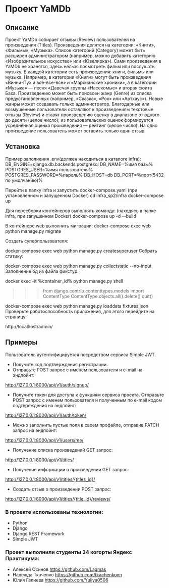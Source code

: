 # Проект YaMDb
## Описание
Проект YaMDb собирает отзывы (Review) пользователей на произведения (Titles). Произведения делятся на категории: «Книги», «Фильмы», «Музыка». Список категорий (Category) может быть расширен администратором (например, можно добавить категорию «Изобразительное искусство» или «Ювелирка»).
Сами произведения в YaMDb не хранятся, здесь нельзя посмотреть фильм или послушать музыку.
В каждой категории есть произведения: книги, фильмы или музыка. Например, в категории «Книги» могут быть произведения «Винни-Пух и все-все-все» и «Марсианские хроники», а в категории «Музыка» — песня «Давеча» группы «Насекомые» и вторая сюита Баха.
Произведению может быть присвоен жанр (Genre) из списка предустановленных (например, «Сказка», «Рок» или «Артхаус»). Новые жанры может создавать только администратор.
Благодарные или возмущённые пользователи оставляют к произведениям текстовые отзывы (Review) и ставят произведению оценку в диапазоне от одного до десяти (целое число); из пользовательских оценок формируется усреднённая оценка произведения — рейтинг (целое число). На одно произведение пользователь может оставить только один отзыв.
## Установка

Пример заполнения .env(должен находиться в каталоге infra):
DB_ENGINE=django.db.backends.postgresql
DB_NAME=%имя базы%
POSTGRES_USER=%имя пользователя%
POSTGRES_PASSWORD=%пароль%
DB_HOST=db
DB_PORT=%порт(5432 по умолчанию)%

Перейти в папку infra и запустить docker-compose.yaml (при установленном и запущенном Docker)
cd infra_sp2/infra
docker-compose up

Для пересборки контейнеров выполнять команду: (находясь в папке infra, при запущенном Docker)
docker-compose up -d --build

В контейнере web выполнить миграции:
docker-compose exec web python manage.py migrate

Создать суперпользователя:

docker-compose exec web python manage.py createsuperuser
Собрать статику:

docker-compose exec web python manage.py collectstatic --no-input
Заполнение бд из файла фикстур:

docker exec -it %container_id%  python manage.py shell
>>> from django.contrib.contenttypes.models import ContentType
>>> ContentType.objects.all().delete()
>>> quit()

docker-compose exec web python manage.py loaddata fixtures.json
Проверьте работоспособность приложения, для этого перейдите на страницу:

 http://localhost/admin/

## Примеры
Пользователь аутентифицируется посредством сервиса Simple JWT.
* Получите код подтверждения регистрации.
* Отправьте POST запрос с именем пользователя и e-mail на эндпойнт:

http://127.0.0.1:8000/api/v1/auth/signup/

* Получите токен для доступа к функциям сервиса проекта. 
Отправьте POST запрос с именем пользователя и полученным по e-mail кодом подтвреждения на эндпойнт:

http://127.0.0.1:8000/api/v1/auth/token/

* Можно заполнить пустые поля в своем профайле, отправив PATCH запрос на эндпойнт:

http://127.0.0.1:8000/api/v1/users/me/

* Получение списка произведений GET запрос:

http://127.0.0.1:8000/api/v1/titles/

* Получение информации о произведении GET запрос:

http://127.0.0.1:8000/api/v1/titles/{titles_id}/

* Создать отзыв о произведении POST запрос:

http://127.0.0.1:8000/api/v1/titles/{title_id}/reviews/

### В проекте использованы технологии:
- Python
- Django
- Django REST Framework
- Simple JWT

### Проект выполнили студенты 34 когорты Яндекс Практикума:
- Алексей Осинов   https://github.com/Lagmas
- Надежда Ткаченко https://github.com/tkachenkonn
- Юлия Галиева     https://github.com/Yuliya0506
